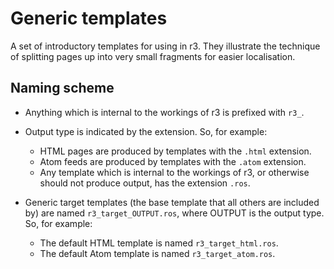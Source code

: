 Generic templates
=================

A set of introductory templates for using in r3. They illustrate the technique
of splitting pages up into very small fragments for easier localisation.


Naming scheme
-------------

*   Anything which is internal to the workings of r3 is prefixed with `r3_`.

*   Output type is indicated by the extension. So, for example:
    *   HTML pages are produced by templates with the `.html` extension.
    *   Atom feeds are produced by templates with the `.atom` extension.
    *   Any template which is internal to the workings of r3, or otherwise 
        should not produce output, has the extension `.ros`.

*   Generic target templates (the base template that all others are included 
    by) are named `r3_target_OUTPUT.ros`, where OUTPUT is the output type. So,
    for example:
    *   The default HTML template is named `r3_target_html.ros`.
    *   The default Atom template is named `r3_target_atom.ros`.
